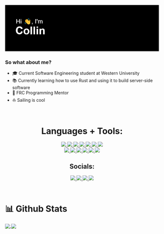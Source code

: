 <img src="images/header.png">

<br/>

### So what about me?
- 🎓 Current Software Engineering student at Western University
- 📚 Currently learning how to use Rust and using it to build server-side software
- 🤖 FRC Programming Mentor
- ⛵ Sailing is cool

<br/>

<h1 align="center">Languages + Tools: </h1>
<p align="center">
   <a href="https://dart.dev/">
      <img src="https://img.shields.io/badge/Dart-0175C2?style=for-the-badge&logo=dart&logoColor=white">
   </a>
   <a href="https://flutter.dev/">
      <img src="https://img.shields.io/badge/Flutter-02569B?style=for-the-badge&logo=flutter&logoColor=white">
   </a>
   <a href="https://docs.microsoft.com/en-us/dotnet/csharp/">
      <img src="https://img.shields.io/badge/C%23-239120?style=for-the-badge&logo=c-sharp&logoColor=white">
   </a>
   <a href="https://www.w3schools.com/CPP/default.asp">
      <img src="https://img.shields.io/badge/C%2B%2B-00599C?style=for-the-badge&logo=c%2B%2B&logoColor=white">
   </a>
   <a href="https://html.com/">
      <img src="https://img.shields.io/badge/HTML-E34F26?style=for-the-badge&logo=HTML5&logoColor=white">
   </a>
   <a href="https://www.java.com/en/">
      <img src="https://img.shields.io/badge/Java-ED8B00?style=for-the-badge&logo=java&logoColor=white">
   </a>
   <a href="https://www.javascript.com/">
      <img src="https://img.shields.io/badge/JavaScript-323330?style=for-the-badge&logo=javascript&logoColor=F7DF1E">
   </a>
   <br/>
   <a href="https://nodejs.org/en/">
      <img src="https://img.shields.io/badge/NODE.JS-339933?style=for-the-badge&logo=Node.js&logoColor=white">
   </a>
   <a href="https://nextjs.org/">
      <img src="https://img.shields.io/badge/next.js-000000?style=for-the-badge&logo=nextdotjs&logoColor=white">
   </a>
   <a href="https://code.visualstudio.com/">
      <img src="https://img.shields.io/badge/VS%20Code-007ACC?&style=for-the-badge&logo=visual-studio-code&logoColor=white">
   </a>
   <a href="https://www.google.com/intl/en_in/chrome/">
      <img src="https://img.shields.io/badge/google%20chrome-4285F4?&style=for-the-badge&logo=google%20chrome&logoColor=white">
   </a>
   <a href="https://git-scm.com/">
      <img src="https://img.shields.io/badge/git-F05032?&style=for-the-badge&logo=git&logoColor=white">
   </a>
   <a href="https://www.mongodb.com/">
      <img src="https://img.shields.io/badge/MongoDB-4EA94B?style=for-the-badge&logo=mongodb&logoColor=white">
   </a>
<br/>

<h2 align="center">Socials: </h2>  
<p align="center">
   <a href="https://www.instagram.com/towner_10">
      <img src="https://img.shields.io/badge/Instagram-E4405F?style=for-the-badge&logo=instagram&logoColor=white">
   </a>
   <a href="https://twitter.com/towner_10">
      <img src="https://img.shields.io/badge/Twitter-1DA1F2?style=for-the-badge&logo=twitter&logoColor=white">
   </a>
   <a href="https://www.linkedin.com/in/collin-town-7ba4a1179/">
      <img src="https://img.shields.io/badge/linkedin-0A66C2?&style=for-the-badge&logo=linkedin&logoColor=white">
   </a>
   <a href="mailto:collintown@gmail.com">
      <img src="https://img.shields.io/badge/Gmail-D14836?style=for-the-badge&logo=gmail&logoColor=white">
   </a>
</p>

<br/>

<h1>📊 Github Stats</h1>

<a href="https://github.com/anuraghazra/github-readme-stats">
  <img align="center" src="https://github-readme-stats.vercel.app/api?username=towner-10&theme=github_dark&hide=stars" />
</a>
<a href="https://github.com/anuraghazra/convoychat">
  <img align="center" src="https://github-readme-stats.vercel.app/api/top-langs/?username=towner-10&theme=github_dark&layout=compact" />
</a>